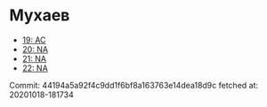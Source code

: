 # Мухаев
- [19: AC](19.md)
- [20: NA](20.md)
- [21: NA](21.md)
- [22: NA](22.md)

Commit: 44194a5a92f4c9dd1f6bf8a163763e14dea18d9c
 fetched at: 20201018-181734
